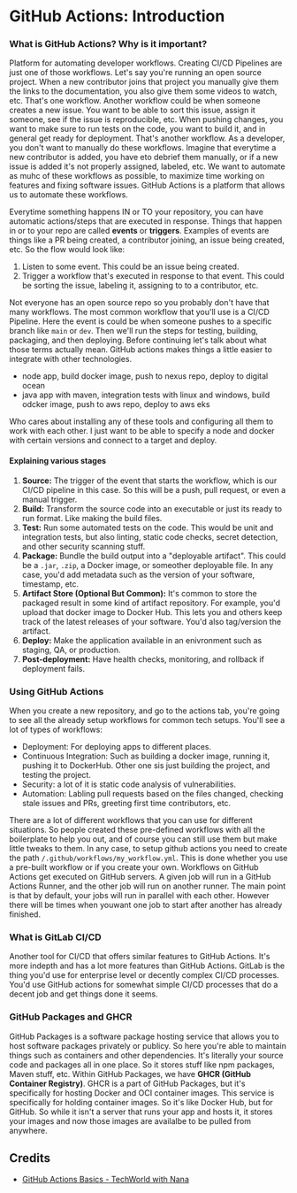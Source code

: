 # GitHub Actions: Introduction

### What is GitHub Actions? Why is it important?
Platform for automating developer workflows. Creating CI/CD Pipelines are just one of those workflows. Let's say you're running an open source project. When a new contributor joins that project you manually give them the links to the documentation, you also give them some videos to watch, etc. That's one workflow. Another workflow could be when someone creates a new issue. You want to be able to sort this issue, assign it someone, see if the issue is reproducible, etc. When pushing changes, you want to make sure to run tests on the code, you want to build it, and in general get ready for deployment. That's another workflow. As a developer, you don't want to manually do these workflows. Imagine that everytime a new contributor is added, you have eto debrief them manually, or if a new issue is added it's not properly assigned, labeled, etc. We want to automate as muhc of these workflows as possible, to maximize time working on features and fixing software issues. GitHub Actions is a platform that allows us to automate these workflows.

Everytime something happens IN or TO your repository, you can have automatic actions/steps that are executed in response. Things that happen in or to your repo are called **events** or **triggers**. Examples of events are things like a PR being created, a contributor joining, an issue being created, etc. So the flow would look like:
1. Listen to some event. This could be an issue being created.
2. Trigger a workflow that's executed in response to that event. This could be sorting the issue, labeling it, assigning to to a contributor, etc.

Not everyone has an open source repo so you probably don't have that many workflows. The most common workflow that you'll use is a CI/CD Pipeline. Here the event is could be when someone pushes to a specific branch like `main` or `dev`. Then we'll run the steps for testing, building, packaging, and then deploying. Before continuing let's talk about what those terms actually mean. GitHub actions makes things a little easier to integrate with other technologies.

- node app, build docker image, push to nexus repo, deploy to digital ocean
- java app with maven, integration tests with linux and windows, build odcker image, push to aws repo, deploy to aws eks

Who cares about installing any of these tools and configuring all them to work with each other. I just want to be able to specify a node and docker with certain versions and connect to a target and deploy.

#### Explaining various stages
1. **Source:** The trigger of the event that starts the workflow, which is our CI/CD pipeline in this case. So this will be a push, pull request, or even a manual trigger.
2. **Build:** Transform the source code into an executable or just its ready to run format. Like making the build files.
3. **Test:** Run some automated tests on the code. This would be unit and integration tests, but also linting, static code checks, secret detection, and other security scanning stuff.
4. **Package:** Bundle the build output into a "deployable artifact". This could be a `.jar`, `.zip`, a Docker image, or someother deployable file. In any case, you'd add metadata such as the version of your software, timestamp, etc.
  1. **Artifact Store (Optional But Common):** It's common to store the packaged result in some kind of artifact repository. For example, you'd upload that docker image to Docker Hub. This lets you and others keep track of the latest releases of your software. You'd also tag/version the artifact.
5. **Deploy:** Make the application available in an enivronment such as staging, QA, or production.
  1. **Post-deployment:** Have health checks, monitoring, and rollback if deployment fails.


### Using GitHub Actions
When you create a new repository, and go to the actions tab, you're going to see all the already setup workflows for common tech setups. You'll see a lot of types of workflows:
- Deployment: For deploying apps to different places.
- Continuous Integration: Such as building a docker image, running it, pushing it to DockerHub. Other one sis just building the project, and testing the project. 
- Security: a lot of it is static code analysis of vulnerabilities.
- Automation: Labling pull requests based on the files changed, checking stale issues and PRs, greeting first time contributors, etc.

There are a lot of different workflows that you can use for different situations. So people created these pre-defined workflows with all the boilerplate to help you out, and of course you can still use them but make little tweaks to them. In any case, to setup github actions you need to create the path `/.github/workflows/my_workflow.yml`. This is done whether you use a pre-built workflow or if you create your own. Workflows on GitHub Actions get executed on GitHub servers. A given job will run in a GitHub Actions Runner, and the other job will run on another runner. The main point is that by default, your jobs will run in parallel with each other. However there will be times when youwant one job to start after another has already finished. 

### What is GitLab CI/CD
Another tool for CI/CD that offers similar features to GitHub Actions. It's more indepth and has a lot more features than GitHub Actions. GitLab is the thing you'd use for enterprise level or decently complex CI/CD processes. You'd use GitHub actions for somewhat simple CI/CD processes that do a decent job and get things done it seems. 

### GitHub Packages and GHCR
GitHub Packages is a software package hosting service that allows you to host software packages privately or publicy. So here you're able to maintain things such as containers and other dependencies. It's literally your source code and packages all in one place. So it stores stuff like npm packages, Maven stuff, etc. Within GitHub Packages, we have **GHCR (GitHub Container Registry)**. GHCR is a part of GitHub Packages, but it's specifically for hosting Docker and OCI container images. This service is specifically for holding container images. So it's like Docker Hub, but for GitHub. So while it isn't a server that runs your app and hosts it, it stores your images and now those images are availalbe to be pulled from anywhere.

## Credits
- [GitHub Actions Basics - TechWorld with Nana](https://youtu.be/R8_veQiYBjI?si=zxsfLO_Lsv4XJwEI)
